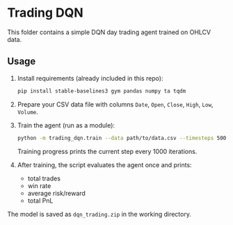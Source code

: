 # Trading DQN

This folder contains a simple DQN day trading agent trained on OHLCV data.

## Usage

1. Install requirements (already included in this repo):
   ```bash
   pip install stable-baselines3 gym pandas numpy ta tqdm
   ```

2. Prepare your CSV data file with columns `Date`, `Open`, `Close`, `High`, `Low`, `Volume`.

3. Train the agent (run as a module):
   ```bash
   python -m trading_dqn.train --data path/to/data.csv --timesteps 50000 --min_trades 5
   ```
   Training progress prints the current step every 1000 iterations.

4. After training, the script evaluates the agent once and prints:
   - total trades
   - win rate
   - average risk/reward
   - total PnL

The model is saved as `dqn_trading.zip` in the working directory.
